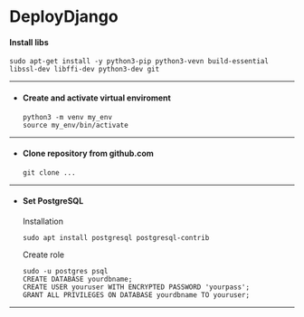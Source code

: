 # DeployDjango



#### Install libs


  ```
  sudo apt-get install -y python3-pip python3-vevn build-essential libssl-dev libffi-dev python3-dev git
  ```
---
* #### Create and activate virtual enviroment
  ```
  python3 -m venv my_env
  source my_env/bin/activate
  ```
---
* ####  Clone repository from github.com
  ```
  git clone ...
  ```
---
* #### Set PostgreSQL 
  Installation
  ```
  sudo apt install postgresql postgresql-contrib
  ```
  
  Create role
  ```
  sudo -u postgres psql
  CREATE DATABASE yourdbname;
  CREATE USER youruser WITH ENCRYPTED PASSWORD 'yourpass';
  GRANT ALL PRIVILEGES ON DATABASE yourdbname TO youruser;
  ```
---


